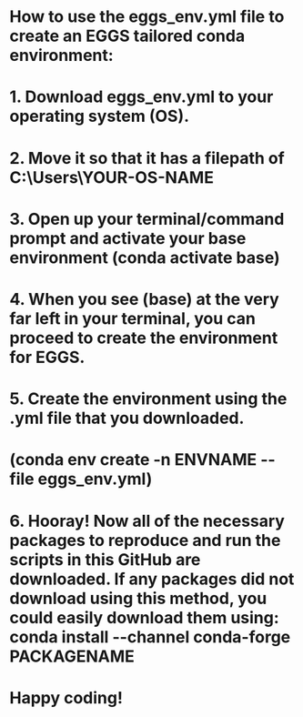# How to use the eggs_env.yml file to create an EGGS tailored conda environment:
#    1. Download eggs_env.yml to your operating system (OS). 
#    2. Move it so that it has a filepath of C:\Users\YOUR-OS-NAME
#    3. Open up your terminal/command prompt and activate your base environment    (conda activate base)
#    4. When you see (base) at the very far left in your terminal, you can proceed to create the environment for EGGS.
#    5. Create the environment using the .yml file that you downloaded.
#    (conda env create -n ENVNAME --file eggs_env.yml)
#    6. Hooray! Now all of the necessary packages to reproduce and run the scripts in this GitHub are downloaded. If any packages did not download using this method, you could easily download them using: conda install --channel conda-forge PACKAGENAME
# Happy coding!